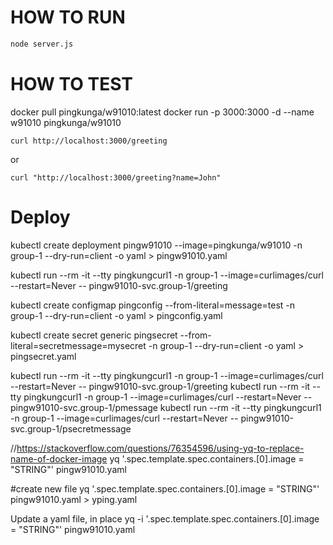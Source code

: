 # HOW TO RUN

```bash
node server.js
```


# HOW TO TEST

docker pull pingkunga/w91010:latest
docker run -p 3000:3000 -d --name w91010 pingkunga/w91010

```
curl http://localhost:3000/greeting
```

or

```
curl "http://localhost:3000/greeting?name=John"
```


# Deploy

kubectl create deployment pingw91010 --image=pingkunga/w91010 -n group-1 --dry-run=client -o yaml > pingw91010.yaml

kubectl run --rm -it --tty pingkungcurl1 -n group-1 --image=curlimages/curl --restart=Never -- pingw91010-svc.group-1/greeting

kubectl create configmap pingconfig --from-literal=message=test -n group-1 --dry-run=client -o yaml > pingconfig.yaml

kubectl create secret generic pingsecret --from-literal=secretmessage=mysecret -n group-1 --dry-run=client -o yaml > pingsecret.yaml

kubectl run --rm -it --tty pingkungcurl1 -n group-1 --image=curlimages/curl --restart=Never -- pingw91010-svc.group-1/greeting
kubectl run --rm -it --tty pingkungcurl1 -n group-1 --image=curlimages/curl --restart=Never -- pingw91010-svc.group-1/pmessage
kubectl run --rm -it --tty pingkungcurl1 -n group-1 --image=curlimages/curl --restart=Never -- pingw91010-svc.group-1/psecretmessage



//https://stackoverflow.com/questions/76354596/using-yq-to-replace-name-of-docker-image
yq '.spec.template.spec.containers.[0].image = "STRING"' pingw91010.yaml

#create new file
yq '.spec.template.spec.containers.[0].image = "STRING"' pingw91010.yaml > yping.yaml

Update a yaml file, in place
yq -i '.spec.template.spec.containers.[0].image = "STRING"' pingw91010.yaml
